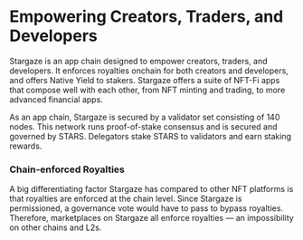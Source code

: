 # Empowering Creators, Traders, and Developers

Stargaze is an app chain designed to empower creators, traders, and developers. It enforces royalties onchain for both creators and developers, and offers Native Yield to stakers. Stargaze offers a suite of NFT-Fi apps that compose well with each other, from NFT minting and trading, to more advanced financial apps.

As an app chain, Stargaze is secured by a validator set consisting of 140 nodes. This network runs proof-of-stake consensus and is secured and governed by STARS. Delegators stake STARS to validators and earn staking rewards.&#x20;

### Chain-enforced Royalties

A big differentiating factor Stargaze has compared to other NFT platforms is that royalties are enforced at the chain level. Since Stargaze is permissioned, a governance vote would have to pass to bypass royalties. Therefore, marketplaces on Stargaze all enforce royalties — an impossibility on other chains and L2s.
